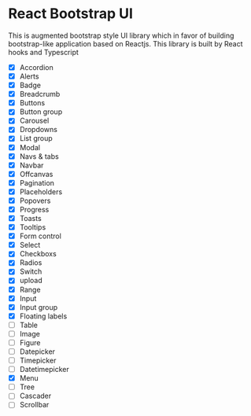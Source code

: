 # React Bootstrap UI

This is augmented bootstrap style UI library which in favor of building bootstrap-like application based on Reactjs. This library is built by React hooks and Typescript 

- [x] Accordion
- [x] Alerts
- [x] Badge
- [x] Breadcrumb
- [x] Buttons
- [x] Button group
- [x] Carousel
- [x] Dropdowns
- [x] List group
- [x] Modal
- [x] Navs & tabs
- [x] Navbar
- [x] Offcanvas
- [x] Pagination
- [x] Placeholders
- [x] Popovers
- [x] Progress
- [x] Toasts
- [x] Tooltips
- [x] Form control
- [x] Select
- [x] Checkboxs
- [x] Radios
- [x] Switch
- [x] upload
- [x] Range
- [x] Input
- [x] Input group
- [x] Floating labels
- [ ] Table
- [ ] Image
- [ ] Figure
- [ ] Datepicker
- [ ] Timepicker
- [ ] Datetimepicker
- [x] Menu
- [ ] Tree
- [ ] Cascader
- [ ] Scrollbar
